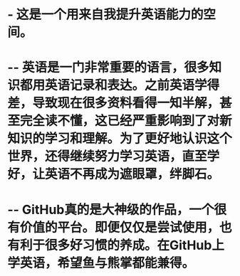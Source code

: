 # - 这是一个用来自我提升英语能力的空间。

# -- 英语是一门非常重要的语言，很多知识都用英语记录和表达。之前英语学得差，导致现在很多资料看得一知半解，甚至完全读不懂，这已经严重影响到了对新知识的学习和理解。为了更好地认识这个世界，还得继续努力学习英语，直至学好，让英语不再成为遮眼罩，绊脚石。
# -- GitHub真的是大神级的作品，一个很有价值的平台。即便仅仅是尝试使用，也有利于很多好习惯的养成。在GitHub上学英语，希望鱼与熊掌都能兼得。
